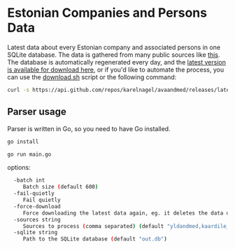 # Estonian Companies and Persons Data

Latest data about every Estonian company and associated persons in one SQLite database. 
The data is gathered from many public sources like [this](https://avaandmed.ariregister.rik.ee/et/avaandmete-allalaadimine).
The database is automatically regenerated every day, and the [latest version is available for download here](https://github.com/karelnagel/avaandmed/releases/latest), or if you'd like to automate the process, you can use the [download.sh](download.sh) script or the following command:

```bash
curl -s https://api.github.com/repos/karelnagel/avaandmed/releases/latest | jq -r '.assets[0].browser_download_url' | xargs -I {} curl -s -L {} | gunzip -c > out.db
```


## Parser usage

Parser is written in Go, so you need to have Go installed.

```bash
go install
```

```bash
go run main.go
```

options:
```bash
  -batch int
     Batch size (default 600)
  -fail-quietly
     Fail quietly
  -force-download
     Force downloading the latest data again, eg. it deletes the data directory
  -sources string
     Sources to process (comma separated) (default "yldandmed,kaardile_kantud,kandevalised,kasusaajad,osanikud,majandusaasta,emta,debt,lihtandmed")
  -sqlite string
     Path to the SQLite database (default "out.db")
```
